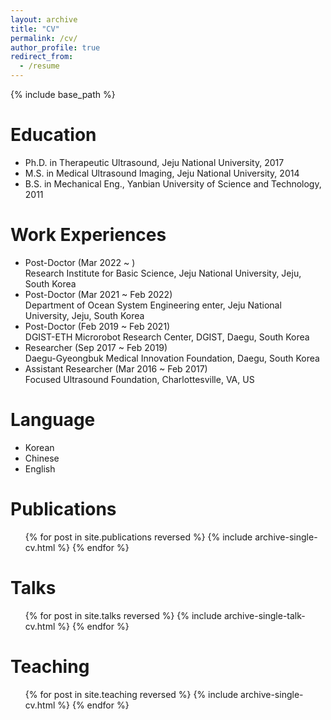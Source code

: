 ```yaml
---
layout: archive
title: "CV"
permalink: /cv/
author_profile: true
redirect_from:
  - /resume
---
```


{% include base_path %}

Education
======
* Ph.D. in Therapeutic Ultrasound, Jeju National University, 2017
* M.S. in Medical Ultrasound Imaging, Jeju National University, 2014
* B.S. in Mechanical Eng., Yanbian University of Science and Technology, 2011

Work Experiences
======
* Post-Doctor (Mar 2022 ~ ) \
  Research Institute for Basic Science, Jeju National University, Jeju, South Korea
* Post-Doctor (Mar 2021 ~ Feb 2022) \
  Department of Ocean System Engineering enter, Jeju National University, Jeju, South Korea
* Post-Doctor (Feb 2019 ~ Feb 2021) \
  DGIST-ETH Microrobot Research Center, DGIST, Daegu, South Korea
* Researcher (Sep 2017 ~ Feb 2019) \
  Daegu-Gyeongbuk Medical Innovation Foundation, Daegu, South Korea 
* Assistant Researcher (Mar 2016 ~ Feb 2017) \
  Focused Ultrasound Foundation, Charlottesville, VA, US

Language
======
* Korean
* Chinese
* English
  
Publications
======
  <ul>{% for post in site.publications reversed %}
    {% include archive-single-cv.html %}
  {% endfor %}</ul>
  
Talks
======
  <ul>{% for post in site.talks reversed %}
    {% include archive-single-talk-cv.html  %}
  {% endfor %}</ul>
  
Teaching
======
  <ul>{% for post in site.teaching reversed %}
    {% include archive-single-cv.html %}
  {% endfor %}</ul>
  

